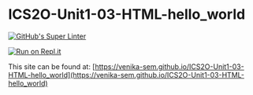 # ICS2O-Unit1-03-HTML-hello_world

[![GitHub's Super Linter](https://github.com/venika-sem/ICS2O-Unit1-03-HTML-hello_world/workflows/GitHub's%20Super%20Linter/badge.svg)](https://github.com/venika-sem/ICS2O-Unit1-03-HTML-hello_world/actions)

[![Run on Repl.it](https://repl.it/badge/github/venika-sem/ICS2O-Unit1-03-HTML-hello_world)](https://repl.it/github/venika-sem/ICS2O-Unit1-03-HTML-hello_world)

This site can be found at: [https://venika-sem.github.io/ICS2O-Unit1-03-HTML-hello_world](https://venika-sem.github.io/ICS2O-Unit1-03-HTML-hello_world)
